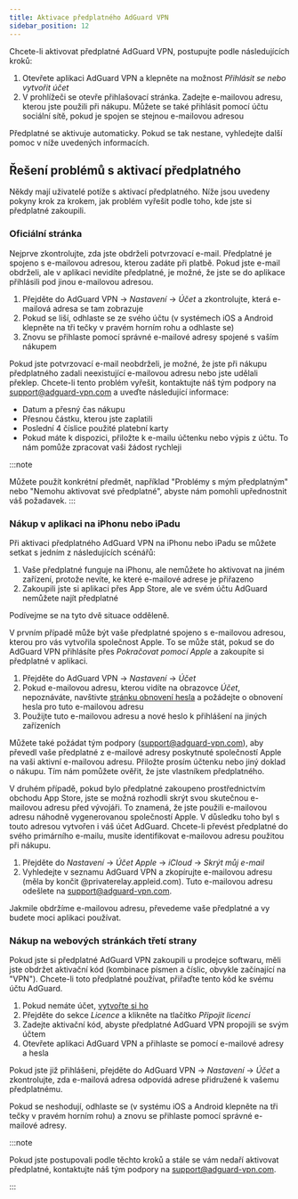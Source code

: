 ```yaml
---
title: Aktivace předplatného AdGuard VPN
sidebar_position: 12
---
```


Chcete-li aktivovat předplatné AdGuard VPN, postupujte podle následujících kroků:

1. Otevřete aplikaci AdGuard VPN a klepněte na možnost _Přihlásit se nebo vytvořit účet_
2. V prohlížeči se otevře přihlašovací stránka. Zadejte e-mailovou adresu, kterou jste použili při nákupu. Můžete se také přihlásit pomocí účtu sociální sítě, pokud je spojen se stejnou e-mailovou adresou

Předplatné se aktivuje automaticky. Pokud se tak nestane, vyhledejte další pomoc v níže uvedených informacích.

## Řešení problémů s aktivací předplatného

Někdy mají uživatelé potíže s aktivací předplatného. Níže jsou uvedeny pokyny krok za krokem, jak problém vyřešit podle toho, kde jste si předplatné zakoupili.

### Oficiální stránka

Nejprve zkontrolujte, zda jste obdrželi potvrzovací e-mail. Předplatné je spojeno s e-mailovou adresou, kterou zadáte při platbě. Pokud jste e-mail obdrželi, ale v aplikaci nevidíte předplatné, je možné, že jste se do aplikace přihlásili pod jinou e-mailovou adresou.

1. Přejděte do AdGuard VPN → _Nastavení_ → _Účet_ a zkontrolujte, která e-mailová adresa se tam zobrazuje
2. Pokud se liší, odhlaste se ze svého účtu (v systémech iOS a Android klepněte na tři tečky v pravém horním rohu a odhlaste se)
3. Znovu se přihlaste pomocí správné e-mailové adresy spojené s vaším nákupem

Pokud jste potvrzovací e-mail neobdrželi, je možné, že jste při nákupu předplatného zadali neexistující e-mailovou adresu nebo jste udělali překlep. Chcete-li tento problém vyřešit, kontaktujte náš tým podpory na support@adguard-vpn.com a uveďte následující informace:

- Datum a přesný čas nákupu
- Přesnou částku, kterou jste zaplatili
- Poslední 4 číslice použité platební karty
- Pokud máte k dispozici, přiložte k e-mailu účtenku nebo výpis z účtu. To nám pomůže zpracovat vaši žádost rychleji

:::note

Můžete použít konkrétní předmět, například "Problémy s mým předplatným" nebo "Nemohu aktivovat své předplatné", abyste nám pomohli upřednostnit váš požadavek.
:::

### Nákup v aplikaci na iPhonu nebo iPadu

Při aktivaci předplatného AdGuard VPN na iPhonu nebo iPadu se můžete setkat s jedním z následujících scénářů:

1. Vaše předplatné funguje na iPhonu, ale nemůžete ho aktivovat na jiném zařízení, protože nevíte, ke které e-mailové adrese je přiřazeno
2. Zakoupili jste si aplikaci přes App Store, ale ve svém účtu AdGuard nemůžete najít předplatné

Podívejme se na tyto dvě situace odděleně.

V prvním případě může být vaše předplatné spojeno s e-mailovou adresou, kterou pro vás vytvořila společnost Apple. To se může stát, pokud se do AdGuard VPN přihlásíte přes _Pokračovat pomocí Apple_ a zakoupíte si předplatné v aplikaci.

1. Přejděte do AdGuard VPN → _Nastavení_ → _Účet_
2. Pokud e-mailovou adresu, kterou vidíte na obrazovce _Účet_, nepoznáváte, navštivte [stránku obnovení hesla](https://auth.adguardaccount.com/account/recovery_password.html) a požádejte o obnovení hesla pro tuto e-mailovou adresu
3. Použijte tuto e-mailovou adresu a nové heslo k přihlášení na jiných zařízeních

Můžete také požádat tým podpory (support@adguard-vpn.com), aby převedl vaše předplatné z e-mailové adresy poskytnuté společností Apple na vaši aktivní e-mailovou adresu. Přiložte prosím účtenku nebo jiný doklad o nákupu. Tím nám pomůžete ověřit, že jste vlastníkem předplatného.

V druhém případě, pokud bylo předplatné zakoupeno prostřednictvím obchodu App Store, jste se možná rozhodli skrýt svou skutečnou e-mailovou adresu před vývojáři. To znamená, že jste použili e-mailovou adresu náhodně vygenerovanou společností Apple. V důsledku toho byl s touto adresou vytvořen i váš účet AdGuard. Chcete-li převést předplatné do svého primárního e-mailu, musíte identifikovat e-mailovou adresu použitou při nákupu.

1. Přejděte do _Nastavení_ → _Účet Apple_ → _iCloud_ → _Skrýt můj e-mail_
2. Vyhledejte v seznamu AdGuard VPN a zkopírujte e-mailovou adresu (měla by končit @privaterelay.appleid.com). Tuto e-mailovou adresu odešlete na support@adguard-vpn.com.

Jakmile obdržíme e-mailovou adresu, převedeme vaše předplatné a vy budete moci aplikaci používat.

### Nákup na webových stránkách třetí strany

Pokud jste si předplatné AdGuard VPN zakoupili u prodejce softwaru, měli jste obdržet aktivační kód (kombinace písmen a číslic, obvykle začínající na "VPN"). Chcete-li toto předplatné používat, přiřaďte tento kód ke svému účtu AdGuard.

1. Pokud nemáte účet, [vytvořte si ho](https://auth.adguardaccount.com/login.html)
2. Přejděte do sekce _Licence_ a klikněte na tlačítko _Připojit licenci_
3. Zadejte aktivační kód, abyste předplatné AdGuard VPN propojili se svým účtem
4. Otevřete aplikaci AdGuard VPN a přihlaste se pomocí e-mailové adresy a hesla

Pokud jste již přihlášeni, přejděte do AdGuard VPN → _Nastavení_ → _Účet_ a zkontrolujte, zda e-mailová adresa odpovídá adrese přidružené k vašemu předplatnému.

Pokud se neshodují, odhlaste se (v systému iOS a Android klepněte na tři tečky v pravém horním rohu) a znovu se přihlaste pomocí správné e-mailové adresy.

:::note

Pokud jste postupovali podle těchto kroků a stále se vám nedaří aktivovat předplatné, kontaktujte náš tým podpory na support@adguard-vpn.com.

:::
